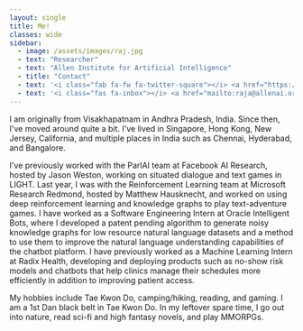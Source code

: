 ```yaml
---
layout: single
title: Me!
classes: wide
sidebar:
  - image: /assets/images/raj.jpg
  - text: "Researcher"
  - text: "Allen Institute for Artificial Intelligence"
  - title: "Contact"
  - text: '<i class="fab fa-fw fa-twitter-square"></i> <a href="https://twitter.com/rajammanabrolu">@rajammanabrolu</a>'
  - text: '<i class="fas fa-inbox"></i> <a href="mailto:raja@allenai.org">raja@allenai.org</a>'
---
```


I am originally from Visakhapatnam in Andhra Pradesh, India. Since then, I've moved around quite a bit. I've lived in Singapore, Hong Kong, New Jersey, California, and multiple places in India such as Chennai, Hyderabad, and Bangalore.

I've previously worked with the ParlAI team at Facebook AI Research, hosted by Jason Weston, working on situated dialogue and text games in LIGHT. Last year, I was with the Reinforcement Learning team at Microsoft Research Redmond, hosted by Matthew Hausknecht, and worked on using deep reinforcement learning and knowledge graphs to play text-adventure games. I have worked as a Software Engineering Intern at Oracle Intelligent Bots, where I developed a patent pending algorithm to generate noisy knowledge graphs for low resource natural language datasets and a method to use them to improve the natural language understanding capabilities of the chatbot platform. I have previously worked as a Machine Learning Intern at Radix Health, developing and deploying products such as no-show risk models and chatbots that help clinics manage their schedules more efficiently in addition to improving patient access.

My hobbies include Tae Kwon Do, camping/hiking, reading, and gaming. I am a 1st Dan black belt in Tae Kwon Do. In my leftover spare time, I go out into nature, read sci-fi and high fantasy novels, and play MMORPGs.

